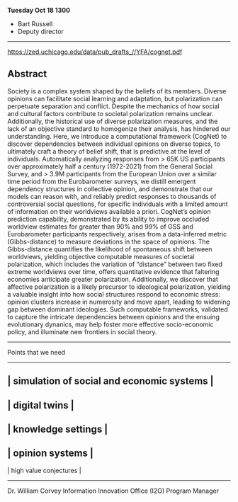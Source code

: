 **Tuesday Oct 18 1300**

+ Bart Russell 
+ Deputy director

----

https://zed.uchicago.edu/data/pub_drafts_//YFA/cognet.pdf

## Abstract

Society is a complex system shaped by the beliefs of its members. Diverse opinions can facilitate social
learning and adaptation, but polarization can perpetuate separation and conflict. Despite the mechanics
of how social and cultural factors contribute to societal polarization remains unclear. Additionally, the
historical use of diverse polarization measures, and the lack of an objective standard to homogenize
their analysis, has hindered our understanding. Here, we introduce a computational framework (CogNet)
to discover dependencies between individual opinions on diverse topics, to ultimately craft a theory of
belief shift, that is predictive at the level of individuals. Automatically analyzing responses from > 65K US
participants over approximately half a century (1972-2021) from the General Social Survey, and > 3.9M
participants from the European Union over a similar time period from the Eurobarometer surveys,
we distill emergent dependency structures in collective opinion, and demonstrate that our models can
reason with, and reliably predict responses to thousands of controversial social questions, for specific
individuals with a limited amount of information on their worldviews available a priori. CogNet’s opinion
prediction capability, demonstrated by its ability to improve occluded worldview estimates for greater
than 90% and 99% of GSS and Eurobarometer participants respectively, arises from a data-inferred metric
(Gibbs-distance) to measure deviations in the space of opinions. The Gibbs-distance quantifies the
likelihood of spontaneous shift between worldviews, yielding objective computable measures of societal
polarization, which includes the variation of “distance” between two fixed extreme worldviews over time,
offers quantitative evidence that faltering economies anticipate greater polarization. Additionally, we
discover that affective polarization is a likely precursor to ideological polarization, yielding a valuable
insight into how social structures respond to economic stress: opinion clusters increase in numerosity
and move apart, leading to widening gap between dominant ideologies. Such computable frameworks,
validated to capture the intricate dependencies between opinions and the ensuing evolutionary dynanics,
may help foster more effective socio-economic policy, and illuminate new frontiers in social theory.

---
Points that we need 


--------------------------------------------
| simulation of social and economic systems | 
------
| digital twins | 
------
| knowledge settings | 
------
| opinion systems | 
------
| high value conjectures |

---

Dr. William Corvey
Information Innovation Office (I2O)
Program Manager






